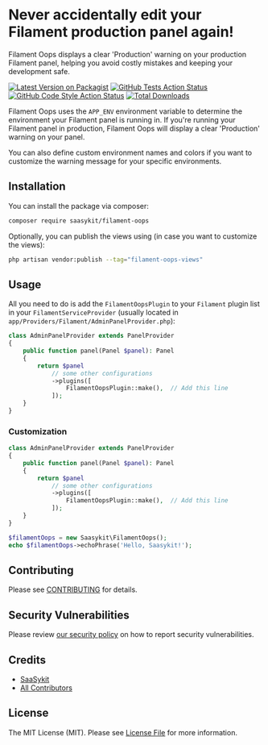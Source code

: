 # Never accidentally edit your Filament production panel again!

Filament Oops displays a clear 'Production' warning on your production Filament panel, helping you avoid costly mistakes and keeping your development safe.

[![Latest Version on Packagist](https://img.shields.io/packagist/v/saasykit/filament-oops.svg?style=flat-square)](https://packagist.org/packages/saasykit/filament-oops)
[![GitHub Tests Action Status](https://img.shields.io/github/actions/workflow/status/saasykit/filament-oops/run-tests.yml?branch=main&label=tests&style=flat-square)](https://github.com/saasykit/filament-oops/actions?query=workflow%3Arun-tests+branch%3Amain)
[![GitHub Code Style Action Status](https://img.shields.io/github/actions/workflow/status/saasykit/filament-oops/fix-php-code-styling.yml?branch=main&label=code%20style&style=flat-square)](https://github.com/saasykit/filament-oops/actions?query=workflow%3A"Fix+PHP+code+styling"+branch%3Amain)
[![Total Downloads](https://img.shields.io/packagist/dt/saasykit/filament-oops.svg?style=flat-square)](https://packagist.org/packages/saasykit/filament-oops)


Filament Oops uses the `APP_ENV` environment variable to determine the environment your Filament panel is running in. If you're running your Filament panel in production, Filament Oops will display a clear 'Production' warning on your panel.

You can also define custom environment names and colors if you want to customize the warning message for your specific environments.

## Installation

You can install the package via composer:

```bash
composer require saasykit/filament-oops
```

Optionally, you can publish the views using (in case you want to customize the views):

```bash
php artisan vendor:publish --tag="filament-oops-views"
```

## Usage

All you need to do is add the `FilamentOopsPlugin` to your `Filament` plugin list in your `FilamentServiceProvider` (usually located in `app/Providers/Filament/AdminPanelProvider.php`):

```php
class AdminPanelProvider extends PanelProvider
{
    public function panel(Panel $panel): Panel
    {
        return $panel
            // some other configurations
            ->plugins([
                FilamentOopsPlugin::make(),  // Add this line
            ]);
    }
}
```

### Customization

```php
class AdminPanelProvider extends PanelProvider
{
    public function panel(Panel $panel): Panel
    {
        return $panel
            // some other configurations
            ->plugins([
                FilamentOopsPlugin::make(),  // Add this line
            ]);
    }
}
```

```php
$filamentOops = new Saasykit\FilamentOops();
echo $filamentOops->echoPhrase('Hello, Saasykit!');
```

## Contributing

Please see [CONTRIBUTING](.github/CONTRIBUTING.md) for details.

## Security Vulnerabilities

Please review [our security policy](../../security/policy) on how to report security vulnerabilities.

## Credits

- [SaaSykit](https://github.com/aswilam)
- [All Contributors](../../contributors)

## License

The MIT License (MIT). Please see [License File](LICENSE.md) for more information.
